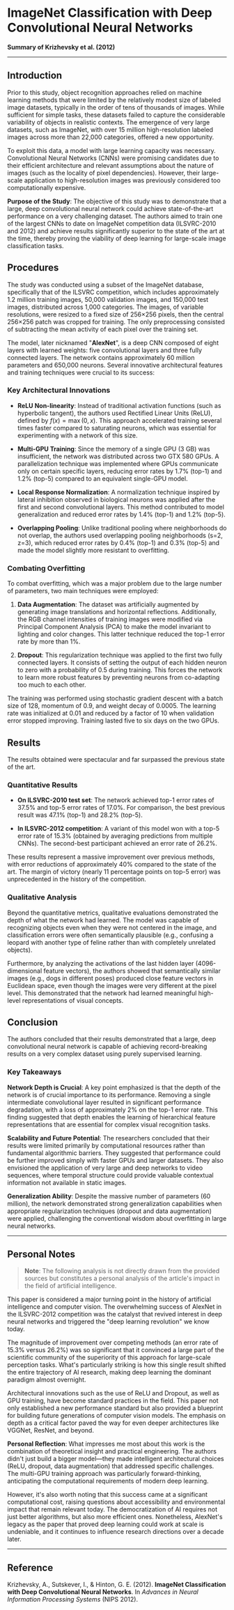 # ImageNet Classification with Deep Convolutional Neural Networks

**Summary of Krizhevsky et al. (2012)**

---

## Introduction

Prior to this study, object recognition approaches relied on machine learning methods that were limited by the relatively modest size of labeled image datasets, typically in the order of tens of thousands of images. While sufficient for simple tasks, these datasets failed to capture the considerable variability of objects in realistic contexts. The emergence of very large datasets, such as ImageNet, with over 15 million high-resolution labeled images across more than 22,000 categories, offered a new opportunity.

To exploit this data, a model with large learning capacity was necessary. Convolutional Neural Networks (CNNs) were promising candidates due to their efficient architecture and relevant assumptions about the nature of images (such as the locality of pixel dependencies). However, their large-scale application to high-resolution images was previously considered too computationally expensive.

**Purpose of the Study**: The objective of this study was to demonstrate that a large, deep convolutional neural network could achieve state-of-the-art performance on a very challenging dataset. The authors aimed to train one of the largest CNNs to date on ImageNet competition data (ILSVRC-2010 and 2012) and achieve results significantly superior to the state of the art at the time, thereby proving the viability of deep learning for large-scale image classification tasks.

## Procedures

The study was conducted using a subset of the ImageNet database, specifically that of the ILSVRC competition, which includes approximately 1.2 million training images, 50,000 validation images, and 150,000 test images, distributed across 1,000 categories. The images, of variable resolutions, were resized to a fixed size of 256×256 pixels, then the central 256×256 patch was cropped for training. The only preprocessing consisted of subtracting the mean activity of each pixel over the training set.

The model, later nicknamed "**AlexNet**", is a deep CNN composed of eight layers with learned weights: five convolutional layers and three fully connected layers. The network contains approximately 60 million parameters and 650,000 neurons. Several innovative architectural features and training techniques were crucial to its success:

### Key Architectural Innovations

- **ReLU Non-linearity**: Instead of traditional activation functions (such as hyperbolic tangent), the authors used Rectified Linear Units (ReLU), defined by $f(x) = \max(0, x)$. This approach accelerated training several times faster compared to saturating neurons, which was essential for experimenting with a network of this size.

- **Multi-GPU Training**: Since the memory of a single GPU (3 GB) was insufficient, the network was distributed across two GTX 580 GPUs. A parallelization technique was implemented where GPUs communicate only on certain specific layers, reducing error rates by 1.7% (top-1) and 1.2% (top-5) compared to an equivalent single-GPU model.

- **Local Response Normalization**: A normalization technique inspired by lateral inhibition observed in biological neurons was applied after the first and second convolutional layers. This method contributed to model generalization and reduced error rates by 1.4% (top-1) and 1.2% (top-5).

- **Overlapping Pooling**: Unlike traditional pooling where neighborhoods do not overlap, the authors used overlapping pooling neighborhoods (s=2, z=3), which reduced error rates by 0.4% (top-1) and 0.3% (top-5) and made the model slightly more resistant to overfitting.

### Combating Overfitting

To combat overfitting, which was a major problem due to the large number of parameters, two main techniques were employed:

1. **Data Augmentation**: The dataset was artificially augmented by generating image translations and horizontal reflections. Additionally, the RGB channel intensities of training images were modified via Principal Component Analysis (PCA) to make the model invariant to lighting and color changes. This latter technique reduced the top-1 error rate by more than 1%.

2. **Dropout**: This regularization technique was applied to the first two fully connected layers. It consists of setting the output of each hidden neuron to zero with a probability of 0.5 during training. This forces the network to learn more robust features by preventing neurons from co-adapting too much to each other.

The training was performed using stochastic gradient descent with a batch size of 128, momentum of 0.9, and weight decay of 0.0005. The learning rate was initialized at 0.01 and reduced by a factor of 10 when validation error stopped improving. Training lasted five to six days on the two GPUs.

## Results

The results obtained were spectacular and far surpassed the previous state of the art.

### Quantitative Results

- **On ILSVRC-2010 test set**: The network achieved top-1 error rates of 37.5% and top-5 error rates of 17.0%. For comparison, the best previous result was 47.1% (top-1) and 28.2% (top-5).

- **In ILSVRC-2012 competition**: A variant of this model won with a top-5 error rate of 15.3% (obtained by averaging predictions from multiple CNNs). The second-best participant achieved an error rate of 26.2%.

These results represent a massive improvement over previous methods, with error reductions of approximately 40% compared to the state of the art. The margin of victory (nearly 11 percentage points on top-5 error) was unprecedented in the history of the competition.

### Qualitative Analysis

Beyond the quantitative metrics, qualitative evaluations demonstrated the depth of what the network had learned. The model was capable of recognizing objects even when they were not centered in the image, and classification errors were often semantically plausible (e.g., confusing a leopard with another type of feline rather than with completely unrelated objects). 

Furthermore, by analyzing the activations of the last hidden layer (4096-dimensional feature vectors), the authors showed that semantically similar images (e.g., dogs in different poses) produced close feature vectors in Euclidean space, even though the images were very different at the pixel level. This demonstrated that the network had learned meaningful high-level representations of visual concepts.

## Conclusion

The authors concluded that their results demonstrated that a large, deep convolutional neural network is capable of achieving record-breaking results on a very complex dataset using purely supervised learning.

### Key Takeaways

**Network Depth is Crucial**: A key point emphasized is that the depth of the network is of crucial importance to its performance. Removing a single intermediate convolutional layer resulted in significant performance degradation, with a loss of approximately 2% on the top-1 error rate. This finding suggested that depth enables the learning of hierarchical feature representations that are essential for complex visual recognition tasks.

**Scalability and Future Potential**: The researchers concluded that their results were limited primarily by computational resources rather than fundamental algorithmic barriers. They suggested that performance could be further improved simply with faster GPUs and larger datasets. They also envisioned the application of very large and deep networks to video sequences, where temporal structure could provide valuable contextual information not available in static images.

**Generalization Ability**: Despite the massive number of parameters (60 million), the network demonstrated strong generalization capabilities when appropriate regularization techniques (dropout and data augmentation) were applied, challenging the conventional wisdom about overfitting in large neural networks.

---

## Personal Notes

> **Note**: The following analysis is not directly drawn from the provided sources but constitutes a personal analysis of the article's impact in the field of artificial intelligence.

This paper is considered a major turning point in the history of artificial intelligence and computer vision. The overwhelming success of AlexNet in the ILSVRC-2012 competition was the catalyst that revived interest in deep neural networks and triggered the "deep learning revolution" we know today.

The magnitude of improvement over competing methods (an error rate of 15.3% versus 26.2%) was so significant that it convinced a large part of the scientific community of the superiority of this approach for large-scale perception tasks. What's particularly striking is how this single result shifted the entire trajectory of AI research, making deep learning the dominant paradigm almost overnight.

Architectural innovations such as the use of ReLU and Dropout, as well as GPU training, have become standard practices in the field. This paper not only established a new performance standard but also provided a blueprint for building future generations of computer vision models. The emphasis on depth as a critical factor paved the way for even deeper architectures like VGGNet, ResNet, and beyond.

**Personal Reflection**: What impresses me most about this work is the combination of theoretical insight and practical engineering. The authors didn't just build a bigger model—they made intelligent architectural choices (ReLU, dropout, data augmentation) that addressed specific challenges. The multi-GPU training approach was particularly forward-thinking, anticipating the computational requirements of modern deep learning. 

However, it's also worth noting that this success came at a significant computational cost, raising questions about accessibility and environmental impact that remain relevant today. The democratization of AI requires not just better algorithms, but also more efficient ones. Nonetheless, AlexNet's legacy as the paper that proved deep learning could work at scale is undeniable, and it continues to influence research directions over a decade later.

---

## Reference

Krizhevsky, A., Sutskever, I., & Hinton, G. E. (2012). **ImageNet Classification with Deep Convolutional Neural Networks**. In *Advances in Neural Information Processing Systems* (NIPS 2012).